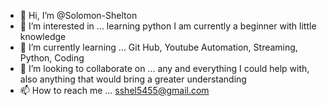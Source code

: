 - 👋 Hi, I’m @Solomon-Shelton
- 👀 I’m interested in ... learning python  I am currently a beginner with little knowledge 
- 🌱 I’m currently learning ... Git Hub, Youtube Automation, Streaming, Python, Coding
- 💞️ I’m looking to collaborate on ... any  and everything I could help with, also anything that would bring a greater understanding 
- 📫 How to reach me ... sshel5455@gmail.com

<!---
Solomon-Shelton/Solomon-Shelton is a ✨ special ✨ repository because its `README.md` (this file) appears on your GitHub profile.
You can click the Preview link to take a look at your changes.
--->
